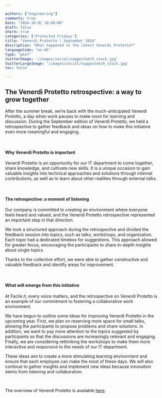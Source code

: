 ```yaml
---

authors: ["engineering"]
comments: true
date: "2024-10-01 10:00:00"
draft: false
share: true
categories: ['Protected Fridays']
title: "Venerdì Protetto | September 2024"
description: "What happened in the latest Venerdì Protetto?"
languageCode: "en-US"
type: "post"
twitterImage: '/images/social/suggested/6_stock.jpg'
twitterLargeImage: '/images/social/suggested/6_stock.jpg'
toc: false

---
```


## The Venerdì Protetto retrospective: a way to grow together

<a href= "/images/venerd%C3%AC_protetto/retrospective_2024_1.jpg?raw=true" target="_blank"> 
<img align="left" style="max-width:20%; margin-right: 0.5em" src=/images/venerd%C3%AC_protetto/retrospective_2024_1.jpg?raw=true" alt="" title="" /> 
</a>

After the summer break, we’re back with the much-anticipated Venerdì Protetto, a day when work pauses to make room for learning and discussion. During the September edition of Venerdì Protetto, we held a retrospective to gather feedback and ideas on how to make this initiative even more meaningful and engaging. 

<br>

#### Why Venerdì Protetto is important

Venerdì Protetto is an opportunity for our IT department to come together, share knowledge, and cultivate new skills. It is a unique occasion to gain valuable insights into technical approaches and solutions through internal contributions, as well as to learn about other realities through external talks.

<br>

#### The retrospective: a moment of listening

Our company is committed to creating an environment where everyone feels heard and valued, and the Venerdì Protetto retrospective represented an important step in that direction. 

<a href= "/images/venerd%C3%AC_protetto/retrospective_2024_3.jpg?raw=true" target="_blank"> 
<img align="left" style="max-width:16%; margin-right: 0.5em" src=/images/venerd%C3%AC_protetto/retrospective_2024_3.jpg?raw=true" alt="" title="" /> 
</a>

We took a structured approach during the retrospective and divided the feedback session into topics, such as talks, workshops, and organization. Each topic had a dedicated timebox for suggestions. This approach allowed for greater focus, encouraging the participants to share in-depth insights about single topics. 

Thanks to the collective effort, we were able to gather constructive and valuable feedback and identify areas for improvement. 

<br>

#### What will emerge from this initiative

At Facile.it, every voice matters, and the retrospective on Venerdì Protetto is an example of our commitment to fostering a collaborative work environment.

<a href= "/images/venerd%C3%AC_protetto/retrospective_2024_2.jpg?raw=true" target="_blank"> 
<img align="left" style="max-width:18%; margin-right: 0.5em" src=/images/venerd%C3%AC_protetto/retrospective_2024_2.jpg?raw=true" alt="" title="" /> 
</a>

We have begun to outline some ideas for improving Venerdì Protetto in the upcoming year. First, we plan on reserving more space for small talks, allowing the participants to propose problems and share solutions. In addition, we want to pay more attention to the topics suggested by participants so that the discussions are increasingly relevant and engaging. Finally,  we are considering rethinking the workshops to make them more interactive and responsive to the needs of our IT department.

These ideas aim to create a more stimulating learning environment and ensure that each employee can make the most of these days. We will also continue to gather insights and implement new ideas because innovation stems from listening and collaboration.

<br>

The overview of Venerdì Protetto is available [here](https://engineering.facile.it/blog/eng/v-protetto/).


<script type="application/ld+json">
{ 
    "@context": "https://schema.org",
    "genre":["SEO","JSON-LD"],
    "@type": "BlogPosting",
    "headline": "Venerdì Protetto | September 2024",
    "keywords": ["Retrospective"],
    "wordcount": "362",
    "publisher": {
        "@type": "Organization",
        "name": "Facile.it Engineering",
        "url": "https://engineering.facile.it/",
        "logo": {
            "@type": "ImageObject",
            "url": "https://engineering.facile.it/images/logo_engineering.png",
            "width":"1057",
            "height":"244"
        }
    },
    "url": "https://engineering.facile.it/blog/eng/v-protetto9-6-2023/",
    "image": "https://engineering.facile.it/images/social/social-preview.png",
    "datePublished": "2024-09-18",
    "dateCreated": "2024-09-18",
    "dateModified": "2024-09-18",
    "inLanguage": "en-US",
    "isFamilyFriendly": "true",
    "description": "About the latest Venerdì Protetto held on September 13th",
    "author": {
        "@type": "Person",
        "name": "Ana",
        "url": "https://www.linkedin.com/in/ana-radujko"
    }
}
</script>